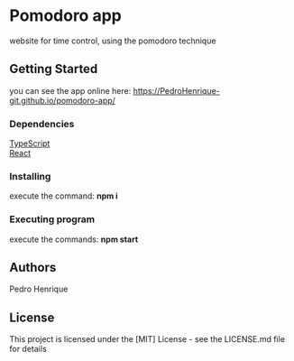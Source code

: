 # Pomodoro app

website for time control, using the pomodoro technique
## Getting Started

you can see the app online here: https://PedroHenrique-git.github.io/pomodoro-app/

### Dependencies

<a href="https://www.typescriptlang.org/">TypeScript</a><br/>
<a href="https://reactjs.org/">React</a><br/>

### Installing

execute the command: <b>npm i</b>

### Executing program

execute the commands: <b>npm start</b>

## Authors

Pedro Henrique

## License

This project is licensed under the [MIT] License - see the LICENSE.md file for details
